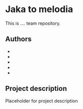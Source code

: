 Jaka to melodia
===============

This is .... team repository.

Authors
-------

* 
*  
*  
* 
* 

Project description
-------------------

Placeholder for project description

